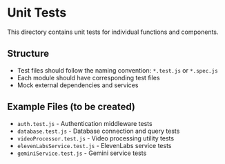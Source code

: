 # Unit Tests

This directory contains unit tests for individual functions and components.

## Structure
- Test files should follow the naming convention: `*.test.js` or `*.spec.js`
- Each module should have corresponding test files
- Mock external dependencies and services

## Example Files (to be created)
- `auth.test.js` - Authentication middleware tests
- `database.test.js` - Database connection and query tests
- `videoProcessor.test.js` - Video processing utility tests
- `elevenLabsService.test.js` - ElevenLabs service tests
- `geminiService.test.js` - Gemini service tests

